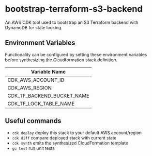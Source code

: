 # bootstrap-terraform-s3-backend

An AWS CDK tool used to bootstrap an S3 Terraform backend with DynamoDB for state locking.

## Environment Variables

Functionality can be configured by setting these environment variables before synthesizing the Cloudformation stack definition.

| Variable Name              |
| -------------------------- |
| CDK_AWS_ACCOUNT_ID         |
| CDK_AWS_REGION             |
| CDK_TF_BACKEND_BUCKET_NAME |
| CDK_TF_LOCK_TABLE_NAME     |

## Useful commands

* `cdk deploy`      deploy this stack to your default AWS account/region
* `cdk diff`        compare deployed stack with current state
* `cdk synth`       emits the synthesized CloudFormation template
* `go test`         run unit tests
